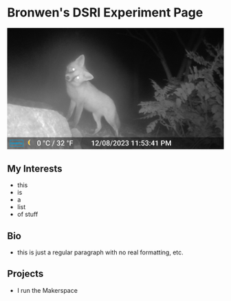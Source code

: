 # Bronwen's DSRI Experiment Page

![trailcam fox looking quizzical](foxy.jpg)


## My Interests
* this 
* is
* a
* list
* of stuff
  
## Bio
* this is just a regular paragraph with no real formatting, etc. 

## Projects
* I run the Makerspace
